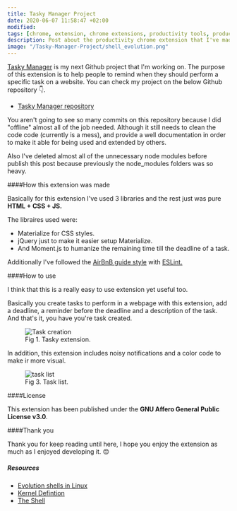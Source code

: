 ```yaml
---
title: Tasky Manager Project
date: 2020-06-07 11:58:47 +02:00
modified: 
tags: [chrome, extension, chrome extensions, productivity tools, productivity chrome extensions]
description: Post about the productivity chrome extension that I've made as a part of my porfolio.
image: "/Tasky-Manager-Project/shell_evolution.png"
---
```


<a href="(place here url chrome store)" target="_blank" rel="noopener">Tasky Manager</a>  is my next Github project that I'm working on. The purpose of this extension is to help people to remind when they should perform a specific task on a website. You can check my project on  the below Github repository 👇.

- <a href="https://github.com/p3javier/tasky-extension" target="_blank" rel="noopener">Tasky Manager repository</a>

You aren't going to see so many commits on this repository because I did "offline" almost all of the job needed. Although it still needs to clean the code code (currently is a mess), and provide a well documentation in order to make it able for being used and extended by others.

Also I've deleted almost all of the unnecessary node modules before publish this post because previously the node_modules folders was so heavy.

####How this extension was made

Basically for this extension I've used 3 libraries and the rest just was pure **HTML + CSS + JS.**

The libraires used were:

- Materialize for CSS styles.
- jQuery just to make it easier setup Materialize.
- And Moment.js to humanize the remaining time till the deadline of a task.

Additionally I've followed the <a href='https://github.com/airbnb/javascript' target='_blank'>AirBnB guide style</a> with <a href='https://eslint.org/' target='_blank'>ESLint.</a>

####How to use

I think that this is a really easy to use extension yet useful too.

Basically you create tasks to perform in a webpage with this extension, add a deadline, a reminder before the deadline and a description of the task. And that's it, you have you're task created.
<figure>
<img src="/Tasky-Manager-Project/2020-06-07.png" alt="Task creation">
<figcaption>Fig 1. Tasky extension.</figcaption>
</figure>

In addition, this extension includes noisy notifications and a color code to make ir more visual.


<figure>
<img src="/Tasky-Manager-Project/2020-06-07 (1).png" alt="task list">
<figcaption>Fig 3. Task list.</figcaption>
</figure>

####License

This extension has been published under the **GNU Affero General Public License v3.0**.

####Thank you

Thank you for keep reading until here, I hope you enjoy the extension as much as I enjoyed developing it. 😊


##### Resources

- [Evolution shells in Linux](http://developer.ibm.com/tutorials/l-linux-shells/)
- [Kernel Defintion](http://www.linfo.org/kernel.html)
- [The Shell](http://www.cis.rit.edu/class/simg211/unixintro/Shell.html)
